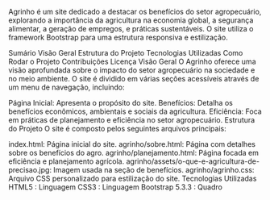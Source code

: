 Agrinho é um site dedicado a destacar os benefícios do setor agropecuário, explorando a importância da agricultura na economia global, a segurança alimentar, a geração de empregos, e práticas sustentáveis. O site utiliza o framework Bootstrap para uma estrutura responsiva e estilização.

Sumário
Visão Geral
Estrutura do Projeto
Tecnologias Utilizadas
Como Rodar o Projeto
Contribuições
Licença
Visão Geral
O Agrinho oferece uma visão aprofundada sobre o impacto do setor agropecuário na sociedade e no meio ambiente. O site é dividido em várias seções acessíveis através de um menu de navegação, incluindo:

Página Inicial: Apresenta o propósito do site.
Benefícios: Detalha os benefícios econômicos, ambientais e sociais da agricultura.
Eficiência: Foca em práticas de planejamento e eficiência no setor agropecuário.
Estrutura do Projeto
O site é composto pelos seguintes arquivos principais:

index.html: Página inicial do site.
agrinho/sobre.html: Página com detalhes sobre os benefícios do agro.
agrinho/planejamento.html: Página focada em eficiência e planejamento agrícola.
agrinho/assets/o-que-e-agricultura-de-precisao.jpg: Imagem usada na seção de benefícios.
agrinho/agrinho.css: Arquivo CSS personalizado para estilização do site.
Tecnologias Utilizadas
HTML5 : Linguagem
CSS3 : Linguagem
Bootstrap 5.3.3 : Quadro
